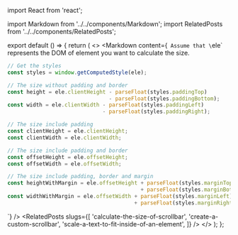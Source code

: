 import React from 'react';

import Markdown from '../../components/Markdown';
import RelatedPosts from '../../components/RelatedPosts';

export default () => {
    return (
<>
<Markdown
    content={`
Assume that \`ele\` represents the DOM of element you want to calculate the size.

~~~ javascript
// Get the styles
const styles = window.getComputedStyle(ele);

// The size without padding and border
const height = ele.clientHeight - parseFloat(styles.paddingTop) 
                                - parseFloat(styles.paddingBottom);
const width = ele.clientWidth - parseFloat(styles.paddingLeft) 
                              - parseFloat(styles.paddingRight);

// The size include padding
const clientHeight = ele.clientHeight;
const clientWidth = ele.clientWidth;

// The size include padding and border
const offsetHeight = ele.offsetHeight;
const offsetWidth = ele.offsetWidth;

// The size include padding, border and margin
const heightWithMargin = ele.offsetHeight + parseFloat(styles.marginTop)
                                          + parseFloat(styles.marginBottom);
const widthWithMargin = ele.offsetWidth + parseFloat(styles.marginLeft)
                                        + parseFloat(styles.marginRight);
~~~
`}
/>
<RelatedPosts
    slugs={[
        'calculate-the-size-of-scrollbar',
        'create-a-custom-scrollbar',
        'scale-a-text-to-fit-inside-of-an-element',
    ]}
/>
</>
    );
};

